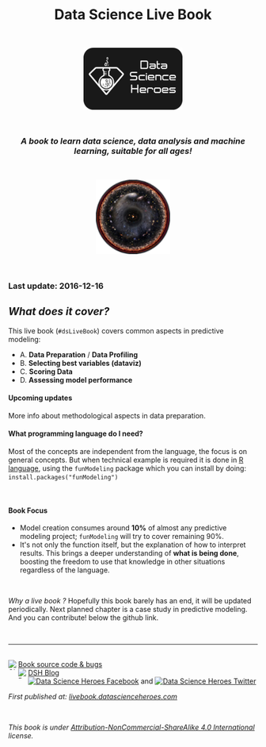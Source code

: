 <center> <h1> Data Science Live Book </h1>  </center>


<br>



<p align="center">
<img src="readme/logo6c.png" width="200px" alt="Data Science Heroes" align="center">
</p>

<br>

<center><i><h3>A book to learn data science, data analysis and machine learning, suitable for all ages!</h3></i></center>


<br>

<p align="center">
<img src="readme/cover_logo.png" width="150px" alt="Data Science Heroes" align="center">
</p>

<br>

### Last update: 2016-12-16

## _What does it cover?_

This live book (`#dsLiveBook`) covers common aspects in predictive modeling:

+  A. **Data Preparation** / **Data Profiling**
+  B. **Selecting best variables (dataviz)**
+  C. **Scoring Data**
+  D. **Assessing model performance**

#### Upcoming updates

More info about methodological aspects in data preparation.

#### What programming language do I need?

Most of the concepts are independent from the language, the focus is on general concepts. But when technical example is required it is done in <a href="https://cloud.r-project.org">R language</a>, using the `funModeling` package which you can install by doing: `install.packages("funModeling")`

<br>

#### Book Focus

* Model creation consumes around **10%** of almost any predictive modeling project; `funModeling` will try to cover remaining 90%.
* It's not only the function itself, but the explanation of how to interpret results. This brings a deeper understanding of **what is being done**, boosting the freedom to use that knowledge in other situations regardless of the language.


<br>

_Why a _live book_ ?_
Hopefully this book barely has an end, it will be updated periodically. Next planned chapter is a case study in predictive modeling. And you can contribute! below the github link.

<br>



-------

<br>


<div>
<a href="https://github.com/pablo14/data-science-live-book" target="blank">Book source code & bugs
<img src="http://datascienceheroes.com/img/blog/github_logo.PNG" height="20" width="20" style="  float:left; margin:auto;" alt="Github Data Science Live Book">
</a><span style=""></span>
</div>

<div>
<a href="http://blog.datascienceheroes.com" target="blank">
<img src="http://datascienceheroes.com/img/blog/logo_dsh.png" height="20" width="20" alt="Data Science Heroes Blog" style="align:left; float:left; margin:auto;" style="border-radius:5px;">DSH Blog
</a>
</div>

<div>

<a href="https://www.facebook.com/datasciheroes" target="blank">
<img src="http://datascienceheroes.com/img/blog/fb_logo.PNG" height="20" width="20" style="margin:auto;" alt="Data Science Heroes Facebook"></a> and <a href="https://twitter.com/DataSciHeroes" target="blank">
<img src="http://datascienceheroes.com/img/blog/twitter_logo.PNG" height="20" width="20" style="margin:auto" alt="Data Science Heroes Twitter">
</a>
</div>

_First published at: <a href="http://livebook.datascienceheroes.com">livebook.datascienceheroes.com</a>_

<br>


_This book is under <a href="https://creativecommons.org/licenses/by-nc-sa/4.0/" target="blank">Attribution-NonCommercial-ShareAlike 4.0 International</a> license._
